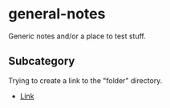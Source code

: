 # general-notes
Generic notes and/or a place to test stuff.

## Subcategory

Trying to create a link to the "folder" directory.

* [Link](../blob/master/folder/file.txt)
